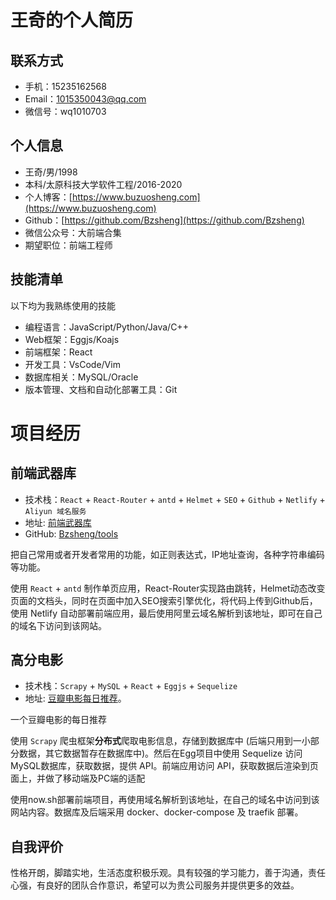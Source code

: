 # 王奇的个人简历

## 联系方式

- 手机：15235162568
- Email：1015350043@qq.com
- 微信号：wq1010703

## 个人信息

- 王奇/男/1998
- 本科/太原科技大学软件工程/2016-2020
- 个人博客：[https://www.buzuosheng.com](https://www.buzuosheng.com)
- Github：[https://github.com/Bzsheng](https://github.com/Bzsheng)
- 微信公众号：大前端合集
- 期望职位：前端工程师

## 技能清单

以下均为我熟练使用的技能

- 编程语言：JavaScript/Python/Java/C++
- Web框架：Eggjs/Koajs
- 前端框架：React
- 开发工具：VsCode/Vim
- 数据库相关：MySQL/Oracle
- 版本管理、文档和自动化部署工具：Git

# 项目经历

## 前端武器库

- 技术栈：`React` + `React-Router` + `antd` + `Helmet` + `SEO` + `Github` + `Netlify` + `Aliyun 域名服务`
- 地址: [前端武器库](https://wuqiku.xsxyuan.cn)
- GitHub: [Bzsheng/tools](https://github.com/Bzsheng/tools)

把自己常用或者开发者常用的功能，如正则表达式，IP地址查询，各种字符串编码等功能。

使用 `React` + `antd` 制作单页应用，React-Router实现路由跳转，Helmet动态改变页面的文档头，同时在页面中加入SEO搜索引擎优化，将代码上传到Github后，使用 Netlify 自动部署前端应用，最后使用阿里云域名解析到该地址，即可在自己的域名下访问到该网站。

## 高分电影

- 技术栈：`Scrapy` + `MySQL` + `React` + `Eggjs` + `Sequelize`
- 地址: [豆瓣电影每日推荐](https://movies.xsxyuan.cn/)。

一个豆瓣电影的每日推荐

使用 `Scrapy` 爬虫框架**分布式**爬取电影信息，存储到数据库中 (后端只用到一小部分数据，其它数据暂存在数据库中)。然后在Egg项目中使用 Sequelize 访问MySQL数据库，获取数据，提供 API。前端应用访问 API，获取数据后渲染到页面上，并做了移动端及PC端的适配

使用now.sh部署前端项目，再使用域名解析到该地址，在自己的域名中访问到该网站内容。数据库及后端采用 docker、docker-compose 及 traefik 部署。

## 自我评价

性格开朗，脚踏实地，生活态度积极乐观。具有较强的学习能力，善于沟通，责任心强，有良好的团队合作意识，希望可以为贵公司服务并提供更多的效益。
